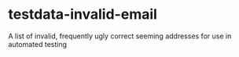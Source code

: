testdata-invalid-email
======================

A list of invalid, frequently ugly correct seeming addresses for use in automated testing
